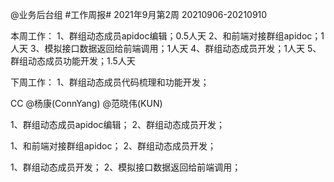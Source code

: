 @业务后台组 #工作周报#
2021年9月第2周 20210906-20210910

本周工作：
1、群组动态成员apidoc编辑；0.5人天
2、和前端对接群组apidoc；1人天
3、模拟接口数据返回给前端调用；1人天
4、群组动态成员开发；1人天
5、群组动态成员功能开发；1.5人天

下周工作：
1、群组动态成员代码梳理和功能开发；

CC @杨康(ConnYang) @范晓伟(KUN) 


1、群组动态成员apidoc编辑；
2、群组动态成员开发；

1、和前端对接群组apidoc；
2、群组动态成员开发；


1、群组动态成员开发；
2、模拟接口数据返回给前端调用；

